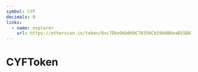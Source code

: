 ```yaml
---
symbol: CYF
decimals: 0
links:
  - name: explorer
    url: https://etherscan.io/token/0xc7Dbe96b060C78358Cb5904B6eaB55B81ea86b5d
---
```


# CYFToken
